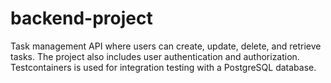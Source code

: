 # backend-project
Task management API where users can create, update, delete, and retrieve tasks. The project also includes user authentication and authorization. Testcontainers is used for integration testing with a PostgreSQL database.
